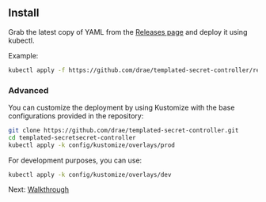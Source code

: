 ## Install

Grab the latest copy of YAML from the [Releases page](https://github.com/drae/templated-secret-controller/releases) and deploy it using kubectl.

Example:

```bash
kubectl apply -f https://github.com/drae/templated-secret-controller/releases/latest/templated-secretplatedsecret-controller.yaml
```

### Advanced

You can customize the deployment by using Kustomize with the base configurations provided in the repository:

```bash
git clone https://github.com/drae/templated-secret-controller.git
cd templated-secretsecret-controller
kubectl apply -k config/kustomize/overlays/prod
```

For development purposes, you can use:

```bash
kubectl apply -k config/kustomize/overlays/dev
```

Next: [Walkthrough](walkthrough.md)
